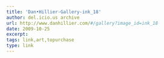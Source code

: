 ```yaml
---
title: 'Dan•Hillier-Gallery-ink_18'
author: del.icio.us archive
url: http://www.danhillier.com/#/gallery?image_id=ink_18
date: 2009-10-25
excerpt: 
tags: link,art,topurchase
type: link
---
```


